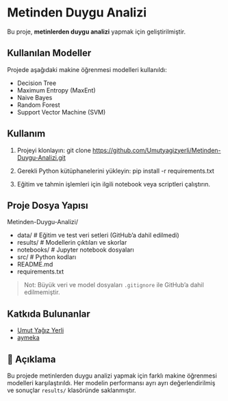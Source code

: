 # Metinden Duygu Analizi

Bu proje, **metinlerden duygu analizi** yapmak için geliştirilmiştir.

## Kullanılan Modeller

Projede aşağıdaki makine öğrenmesi modelleri kullanıldı:

- Decision Tree
- Maximum Entropy (MaxEnt)
- Naive Bayes
- Random Forest
- Support Vector Machine (SVM)

## Kullanım

1. Projeyi klonlayın:
   git clone https://github.com/Umutyagizyerli/Metinden-Duygu-Analizi.git

2. Gerekli Python kütüphanelerini yükleyin:
   pip install -r requirements.txt

3. Eğitim ve tahmin işlemleri için ilgili notebook veya scriptleri çalıştırın.

## Proje Dosya Yapısı

Metinden-Duygu-Analizi/

- data/ # Eğitim ve test veri setleri (GitHub’a dahil edilmedi)
- results/ # Modellerin çıktıları ve skorlar
- notebooks/ # Jupyter notebook dosyaları
- src/ # Python kodları
- README.md
- requirements.txt

> Not: Büyük veri ve model dosyaları `.gitignore` ile GitHub’a dahil edilmemiştir.

## Katkıda Bulunanlar

- [Umut Yağız Yerli](https://github.com/Umutyagizyerli)
- [aymeka](https://github.com/aymeka)

## 📖 Açıklama

Bu projede metinlerden duygu analizi yapmak için farklı makine öğrenmesi modelleri karşılaştırıldı. Her modelin performansı ayrı ayrı değerlendirilmiş ve sonuçlar `results/` klasöründe saklanmıştır.
